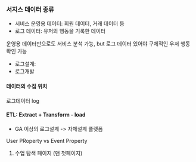 ### 서지스 데이터 종류
- 서비스 운영용 데이터: 회원 데이터, 거래 데이터 등
- 로그 데이터: 유저의 행동을 기록한 데이터

운영용 데이터만으로도 서비스 분석 가능, but 로그 데이터 있어야 구체적인 우저 행동 확인 가능

- 로그설계:
- 로그개발

#### 데이터의 수집 위치

로그데이터 log

#### ETL: Extract + Transform - load

- GA 이상의 로그설계 -> 자체설계 플랫폼

User PRoperty vs Event Property

1. 수업 탐색 페이지 (맨 첫페이지)

